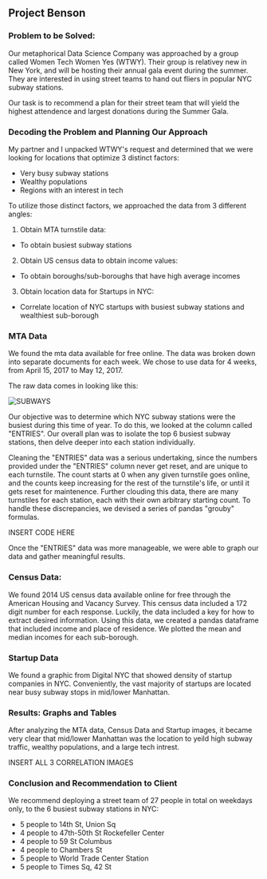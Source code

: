 ## Project Benson 
### Problem to be Solved:
Our metaphorical Data Science Company was approached by a group called Women Tech Women Yes (WTWY). Their group is relativey new in New York, and will be hosting their annual gala event during the summer. They are interested in using street teams to hand out fliers in popular NYC subway stations.

Our task is to recommend a plan for their street team that will yield the highest attendence and largest donations during the Summer Gala. 

### Decoding the Problem and Planning Our Approach
My partner and I unpacked WTWY's request and determined that we were looking for locations that optimize 3 distinct factors:
* Very busy subway stations
* Wealthy populations
* Regions with an interest in tech

To utilize those distinct factors, we approached the data from 3 different angles:

1. Obtain MTA turnstile data:
* To obtain busiest subway stations


2. Obtain US census data to obtain income values:
* To obtain boroughs/sub-boroughs that have high average incomes


3. Obtain location data for Startups in NYC:
* Correlate location of NYC startups with busiest subway stations and wealthiest sub-borough


### MTA Data
We found the mta data available for free online. The data was broken down into separate documents for each week. We chose to use data for 4 weeks, from April 15, 2017 to May 12, 2017. 

The raw data comes in looking like this:

![SUBWAYS](/images/RawMTA.png)
  
Our objective was to determine which NYC subway stations were the busiest during this time of year. To do this, we looked at the column called "ENTRIES". Our overall plan was to isolate the top 6 busiest subway stations, then delve deeper into each station individually.

Cleaning the "ENTRIES" data was a serious undertaking, since the numbers provided under the "ENTRIES" column never get reset, and are unique to each turnstile. The count starts at 0 when any given turnstile goes online, and the counts keep increasing for the rest of the turnstile's life, or until it gets reset for maintenence. Further clouding this data, there are many turnstiles for each station, each with their own arbitrary starting count. To handle these discrepancies, we devised a series of pandas "grouby" formulas.  

INSERT CODE HERE

Once the "ENTRIES" data was more manageable, we were able to graph our data and gather meaningful results.

### Census Data:
We found 2014 US census data available online for free through the American Housing and Vacancy Survey. This census data included a 172 digit number for each response. Luckily, the data included a key for how to extract desired information. Using this data, we created a pandas dataframe that included income and place of residence. We plotted the mean and median incomes for each sub-borough. 

### Startup Data
We found a graphic from Digital NYC that showed density of startup companies in NYC. Conveniently, the vast majority of startups are located near busy subway stops in mid/lower Manhattan. 

### Results: Graphs and Tables
After analyzing the MTA data, Census Data and Startup images, it became very clear that mid/lower Manhattan was the location to yeild high subway traffic, wealthy populations, and a large tech intrest.

INSERT ALL 3 CORRELATION IMAGES

### Conclusion and Recommendation to Client
We recommend deploying a street team of 27 people in total on weekdays only, to the 6 busiest subway stations in NYC:
* 5 people to 14th St, Union Sq    
* 4 people to 47th-50th St Rockefeller Center
* 4 people to 59 St Columbus
* 4 people to Chambers St
* 5 people to World Trade Center Station
* 5 people to Times Sq, 42 St

